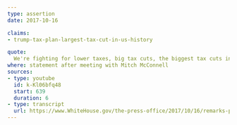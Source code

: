 ```yaml
---
type: assertion
date: 2017-10-16

claims:
- trump-tax-plan-largest-tax-cut-in-us-history

quote:
  We're fighting for lower taxes, big tax cuts, the biggest tax cuts in the history of our nation.
where: statement after meeting with Mitch McConnell
sources:
- type: youtube
  id: k-Kl06bfq48
  start: 639
  duration: 6
- type: transcript
  url: https://www.WhiteHouse.gov/the-press-office/2017/10/16/remarks-president-trump-and-senate-majority-leader-mitch-mcconnell-joint
---
```

